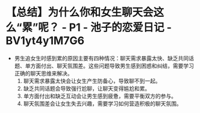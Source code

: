 # 【总结】为什么你和女生聊天会这么“累”呢？ - P1 - 池子的恋爱日记 - BV1yt4y1M7G6

-   男生追女生时感到累的原因主要有四种情况：聊天需求暴露太快、缺乏共同话题、单方面付出、聊天氛围差。这些问题导致男生感到困惑和纠结，需要学习正确的聊天思维来解决。
    1.  聊天需求暴露太快会让女生产生防备心，导致聊不到一起。
    2.  缺乏共同话题会导致强行尬聊，让聊天变得尴尬和累。
    3.  单方面付出和缺乏互动会让男生感到疲惫，需要平衡双方的参与。
    4.  聊天氛围差会让女生失去兴趣，需要学习如何营造积极的聊天氛围。